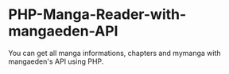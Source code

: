 PHP-Manga-Reader-with-mangaeden-API
===================================

You can get all manga informations, chapters and mymanga with mangaeden's API using PHP.
